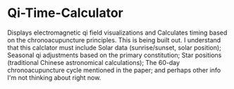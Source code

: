 # Qi-Time-Calculator
Displays electromagnetic qi field visualizations and Calculates timing based on the chronoacupuncture principles. This is being built out. I understand that this calclator must include Solar data (sunrise/sunset, solar position); Seasonal qi adjustments based on the primary constitution; Star positions (traditional Chinese astronomical calculations); The 60-day chronoacupuncture cycle mentioned in the paper; and perhaps other info I'm not thinking about right now. 

